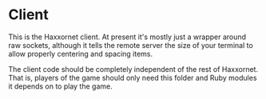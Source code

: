 # Client

This is the Haxxornet client. At present it's mostly just a wrapper around raw sockets, although it tells the remote server the size of your terminal to allow properly centering and spacing items.

The client code should be completely independent of the rest of Haxxornet. That is, players of the game should only need this folder and Ruby modules it depends on to play the game.
